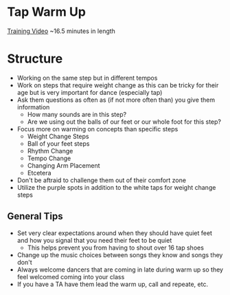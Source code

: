 # Tap Warm Up
[Training Video](https://drive.google.com/file/d/11aSmDlLjscg2KDC74cK29d7PVLGk5bMQ/view?usp=drive_link) ~16.5 minutes in length
# Structure
* Working on the same step but in different tempos
* Work on steps that require weight change as this can be tricky for their age but is very important for dance (especially tap)
* Ask them questions as often as (if not more often than) you give them information
  * How many sounds are in this step?
  * Are we using out the balls of our feet or our whole foot for this step?
* Focus more on warming on concepts than specific steps
  * Weight Change Steps
  * Ball of your feet steps
  * Rhythm Change
  * Tempo Change
  * Changing Arm Placement
  * Etcetera
* Don't be aftraid to challenge them out of their comfort zone
* Utilize the purple spots in addition to the white taps for weight change steps
## General Tips
* Set very clear expectations around when they should have quiet feet and how you signal that you need their feet to be quiet
  * This helps prevent you from having to shout over 16 tap shoes
* Change up the music choices between songs they know and songs they don't
* Always welcome dancers that are coming in late during warm up so they feel welcomed coming into your class
* If you have a TA have them lead the warm up, call and repeate, etc. 
